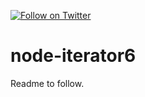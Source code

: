 [![Follow on Twitter](https://img.shields.io/twitter/follow/websecurify.svg?logo=twitter)](https://twitter.com/websecurify)

# node-iterator6

Readme to follow.
